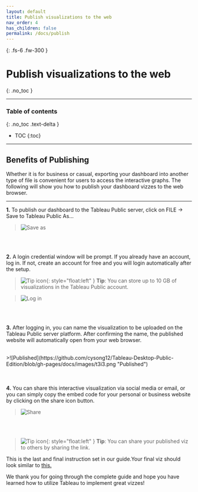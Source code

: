 ```yaml
---
layout: default
title: Publish visualizations to the web
nav_order: 4
has_children: false
permalink: /docs/publish
---
```


{: .fs-6 .fw-300 }

# Publish visualizations to the web
{: .no_toc }

---

### Table of contents
{: .no_toc .text-delta }
* TOC
{:toc}

---

## Benefits of Publishing

Whether it is for business or casual, exporting your dashboard into another type of file is convenient for users to access the interactive graphs. The following will show you how to publish your dashboard vizzes to the web browser.

---

**1.** To publish our dashboard to the Tableau Public server, click on FILE -> Save to Tableau Public As…

>![Save as](https://github.com/cysong12/Tableau-Desktop-Public-Edition/blob/gh-pages/docs/images/t3i1.png "Save as")
<br />
<br />

**2.** A login credential window will be prompt. If you already have an account, log in. If not, create an account for free and you will login automatically after the setup. 
>![Tip icon](https://github.com/cysong12/Tableau-Desktop-Public-Edition/blob/gh-pages/assets/images/tip-indicator.png "Tip"){: style="float:left" } **Tip**: You can store up to 10 GB of visualizations in the Tableau Public account.

>![Log in](https://github.com/cysong12/Tableau-Desktop-Public-Edition/blob/gh-pages/docs/images/t3i2.png "Log in")

<br />
<br />

**3.** After logging in, you can name the visualization to be uploaded on the Tableau Public server platform. After confirming the name, the published website will automatically open from your web browser. 

<br />
>![Published](https://github.com/cysong12/Tableau-Desktop-Public-Edition/blob/gh-pages/docs/images/t3i3.png "Published")

<br />
<br />

<br />

**4.** You can share this interactive visualization via social media or email, or you can simply copy the embed code for your personal or business website by clicking on the share icon button.

>![Share](https://github.com/cysong12/Tableau-Desktop-Public-Edition/blob/gh-pages/docs/images/t3i4.png "Share")
<br />
<br />

>![Tip icon](https://github.com/cysong12/Tableau-Desktop-Public-Edition/blob/gh-pages/assets/images/tip-indicator.png "Tip"){: style="float:left" } **Tip**: You can share your published viz to others by sharing the link.

This is the last and final instruction set in our guide.Your final viz should look similar to [this.](https://public.tableau.com/views/TableauPublic10Training-CO2EmissionsWorkbook/DeviceSpecificDashboard?:embed=y&:display_count=yes) 

We thank you for going through the complete guide and hope you have learned how to utilize Tableau to implement great vizzes!
